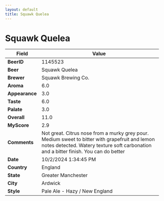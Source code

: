```yaml
---
layout: default
title: Squawk Quelea
---
```


# Squawk Quelea

| Field         | Value     |
|---------------|-----------|
| **BeerID** | 1145523 |
| **Beer** | Squawk Quelea |
| **Brewer** | Squawk Brewing Co. |
| **Aroma** | 6.0 |
| **Appearance** | 3.0 |
| **Taste** | 6.0 |
| **Palate** | 3.0 |
| **Overall** | 11.0 |
| **MyScore** | 2.9 |
| **Comments** | Not great. Citrus nose from a murky grey pour. Medium sweet to bitter with grapefruit and lemon notes detected. Watery texture soft carbonation and a bitter finish.  You can do better  |
| **Date** | 10/2/2024 1:34:45 PM |
| **Country** | England |
| **State** | Greater Manchester |
| **City** | Ardwick |
| **Style** | Pale Ale - Hazy / New England |
